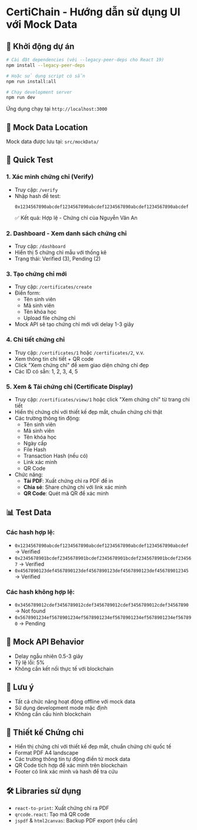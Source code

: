 # CertiChain - Hướng dẫn sử dụng UI với Mock Data

## 🚀 Khởi động dự án

```bash
# Cài đặt dependencies (với --legacy-peer-deps cho React 19)
npm install --legacy-peer-deps

# Hoặc sử dụng script có sẵn
npm run install:all

# Chạy development server
npm run dev
```

Ứng dụng chạy tại `http://localhost:3000`

## 📁 Mock Data Location
Mock data được lưu tại: `src/mockData/`

## 🧪 Quick Test

### 1. Xác minh chứng chỉ (Verify)
- Truy cập: `/verify`
- Nhập hash để test:
  ```
  0x1234567890abcdef1234567890abcdef1234567890abcdef1234567890abcdef
  ```
  ✅ Kết quả: Hợp lệ - Chứng chỉ của Nguyễn Văn An

### 2. Dashboard - Xem danh sách chứng chỉ
- Truy cập: `/dashboard`
- Hiển thị 5 chứng chỉ mẫu với thống kê
- Trạng thái: Verified (3), Pending (2)

### 3. Tạo chứng chỉ mới
- Truy cập: `/certificates/create`
- Điền form:
  - Tên sinh viên
  - Mã sinh viên
  - Tên khóa học
  - Upload file chứng chỉ
- Mock API sẽ tạo chứng chỉ mới với delay 1-3 giây

### 4. Chi tiết chứng chỉ
- Truy cập: `/certificates/1` hoặc `/certificates/2`, v.v.
- Xem thông tin chi tiết + QR code
- Click "Xem chứng chỉ" để xem giao diện chứng chỉ đẹp
- Các ID có sẵn: 1, 2, 3, 4, 5

### 5. Xem & Tải chứng chỉ (Certificate Display)
- Truy cập: `/certificates/view/1` hoặc click "Xem chứng chỉ" từ trang chi tiết
- Hiển thị chứng chỉ với thiết kế đẹp mắt, chuẩn chứng chỉ thật
- Các trường thông tin động:
  - Tên sinh viên
  - Mã sinh viên
  - Tên khóa học
  - Ngày cấp
  - File Hash
  - Transaction Hash (nếu có)
  - Link xác minh
  - QR Code
- Chức năng:
  - **Tải PDF**: Xuất chứng chỉ ra PDF để in
  - **Chia sẻ**: Share chứng chỉ với link xác minh
  - **QR Code**: Quét mã QR để xác minh

## 📊 Test Data

### Các hash hợp lệ:
- `0x1234567890abcdef1234567890abcdef1234567890abcdef1234567890abcdef` → Verified
- `0x2345678901bcdef2345678901bcdef2345678901bcdef2345678901bcdef234567` → Verified
- `0x4567890123def4567890123def4567890123def4567890123def456789012345` → Verified

### Các hash không hợp lệ:
- `0x3456789012cdef3456789012cdef3456789012cdef3456789012cdef34567890` → Not found
- `0x5678901234ef5678901234ef5678901234ef5678901234ef5678901234ef567890` → Pending

## 🔧 Mock API Behavior
- Delay ngẫu nhiên 0.5-3 giây
- Tỷ lệ lỗi: 5%
- Không cần kết nối thực tế với blockchain

## 📝 Lưu ý
- Tất cả chức năng hoạt động offline với mock data
- Sử dụng development mode mặc định
- Không cần cấu hình blockchain

## 🎨 Thiết kế Chứng chỉ
- Hiển thị chứng chỉ với thiết kế đẹp mắt, chuẩn chứng chỉ quốc tế
- Format PDF A4 landscape
- Các trường thông tin tự động điền từ mock data
- QR Code tích hợp để xác minh trên blockchain
- Footer có link xác minh và hash để tra cứu

## 🛠️ Libraries sử dụng
- `react-to-print`: Xuất chứng chỉ ra PDF
- `qrcode.react`: Tạo mã QR code
- `jspdf` & `html2canvas`: Backup PDF export (nếu cần)